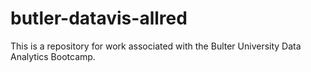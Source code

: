 # butler-datavis-allred

This is a repository for work associated with the Bulter University Data Analytics Bootcamp. 
